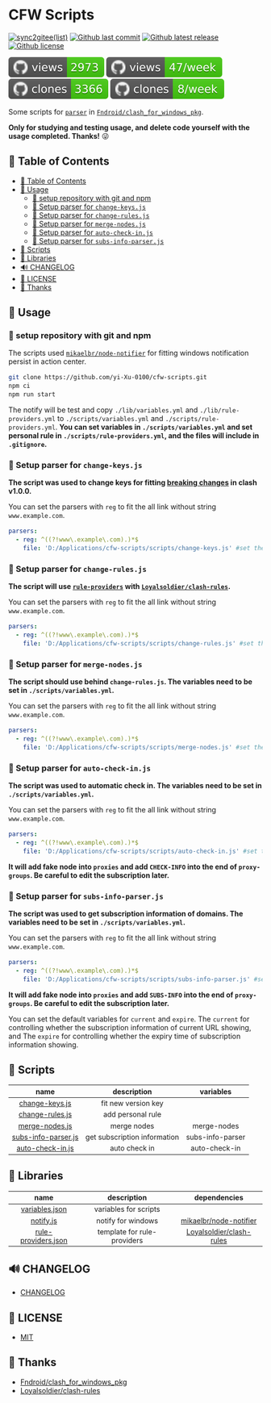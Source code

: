 # CFW Scripts

[![sync2gitee(list)](<https://github.com/yi-Xu-0100/hub-mirror/workflows/sync2gitee(list)/badge.svg>)](https://github.com/yi-Xu-0100/hub-mirror)
[![Github last commit](https://img.shields.io/github/last-commit/yi-Xu-0100/cfw-scripts)](https://github.com/yi-Xu-0100/cfw-scripts)
[![Github latest release](https://img.shields.io/github/v/release/yi-Xu-0100/cfw-scripts)](https://github.com/yi-Xu-0100/cfw-scripts/releases)
[![Github license](https://img.shields.io/github/license/yi-Xu-0100/cfw-scripts)](./LICENSE)

[![views](https://raw.githubusercontent.com/yi-Xu-0100/traffic2badge/traffic/traffic-cfw-scripts/views.svg)](https://github.com/yi-Xu-0100/traffic2badge/tree/traffic#-cfw-scripts)
[![views per week](https://raw.githubusercontent.com/yi-Xu-0100/traffic2badge/traffic/traffic-cfw-scripts/views_per_week.svg)](https://github.com/yi-Xu-0100/traffic2badge/tree/traffic#-cfw-scripts)
[![clones](https://raw.githubusercontent.com/yi-Xu-0100/traffic2badge/traffic/traffic-cfw-scripts/clones.svg)](https://github.com/yi-Xu-0100/traffic2badge/tree/traffic#-cfw-scripts)
[![clones per week](https://raw.githubusercontent.com/yi-Xu-0100/traffic2badge/traffic/traffic-cfw-scripts/clones_per_week.svg)](https://github.com/yi-Xu-0100/traffic2badge/tree/traffic#-cfw-scripts)

Some scripts for [`parser`](https://docs.cfw.lbyczf.com/contents/parser.html) in [`Fndroid/clash_for_windows_pkg`](https://github.com/Fndroid/clash_for_windows_pkg).

**Only for studying and testing usage, and delete code yourself with the usage completed. Thanks!** 😜

## 🎨 Table of Contents

- [🎨 Table of Contents](#-table-of-contents)
- [🚀 Usage](#-usage)
  - [📝 setup repository with git and npm](#-setup-repository-with-git-and-npm)
  - [📝 Setup parser for `change-keys.js`](#-setup-parser-for-change-keysjs)
  - [📝 Setup parser for `change-rules.js`](#-setup-parser-for-change-rulesjs)
  - [📝 Setup parser for `merge-nodes.js`](#-setup-parser-for-merge-nodesjs)
  - [📝 Setup parser for `auto-check-in.js`](#-setup-parser-for-auto-check-injs)
  - [📝 Setup parser for `subs-info-parser.js`](#-setup-parser-for-subs-info-parserjs)
- [📝 Scripts](#-scripts)
- [🍱 Libraries](#-libraries)
- [🔊 CHANGELOG](#-changelog)
- [📄 LICENSE](#-license)
- [🎉 Thanks](#-thanks)

## 🚀 Usage

### 📝 setup repository with git and npm

The scripts used [`mikaelbr/node-notifier`](https://github.com/mikaelbr/node-notifier) for fitting windows notification persist in action center.

```bash
git clone https://github.com/yi-Xu-0100/cfw-scripts.git
npm ci
npm run start
```

The notify will be test and copy `./lib/variables.yml` and `./lib/rule-providers.yml` to `./scripts/variables.yml` and `./scripts/rule-providers.yml`. **You can set variables in `./scripts/variables.yml` and set personal rule in `./scripts/rule-providers.yml`, and the files will include in `.gitignore`.**

### 📝 Setup parser for `change-keys.js`

**The script was used to change keys for fitting [breaking changes](https://github.com/Dreamacro/clash/wiki/breaking-changes-in-1.0.0) in clash v1.0.0.**

You can set the parsers with `reg` to fit the all link without string `www.example.com`.

```yml
parsers:
  - reg: ^((?!www\.example\.com).)*$
    file: 'D:/Applications/cfw-scripts/scripts/change-keys.js' #set the path of `change-keys.js`.
```

### 📝 Setup parser for `change-rules.js`

**The script will use [`rule-providers`](https://lancellc.gitbook.io/clash/clash-config-file/rule-provider) with [`Loyalsoldier/clash-rules`](https://github.com/Loyalsoldier/clash-rules).**

You can set the parsers with `reg` to fit the all link without string `www.example.com`.

```yml
parsers:
  - reg: ^((?!www\.example\.com).)*$
    file: 'D:/Applications/cfw-scripts/scripts/change-rules.js' #set the path of `change-rules.js`.
```

### 📝 Setup parser for `merge-nodes.js`

**The script should use behind `change-rules.js`. The variables need to be set in `./scripts/variables.yml`.**

You can set the parsers with `reg` to fit the all link without string `www.example.com`.

```yml
parsers:
  - reg: ^((?!www\.example\.com).)*$
    file: 'D:/Applications/cfw-scripts/scripts/merge-nodes.js' #set the path of `merge-nodes.js`.
```

### 📝 Setup parser for `auto-check-in.js`

**The script was used to automatic check in. The variables need to be set in `./scripts/variables.yml`.**

You can set the parsers with `reg` to fit the all link without string `www.example.com`.

```yml
parsers:
  - reg: ^((?!www\.example\.com).)*$
    file: 'D:/Applications/cfw-scripts/scripts/auto-check-in.js' #set the path of `auto-check-in.js`.
```

**It will add fake node into `proxies` and add `CHECK-INFO` into the end of `proxy-groups`. Be careful to edit the subscription later.**

### 📝 Setup parser for `subs-info-parser.js`

**The script was used to get subscription information of domains. The variables need to be set in `./scripts/variables.yml`.**

You can set the parsers with `reg` to fit the all link without string `www.example.com`.

```yml
parsers:
  - reg: ^((?!www\.example\.com).)*$
    file: 'D:/Applications/cfw-scripts/scripts/subs-info-parser.js' #set the path of `subs-info-parser.js`.
```

**It will add fake node into `proxies` and add `SUBS-INFO` into the end of `proxy-groups`. Be careful to edit the subscription later.**

You can set the default variables for `current` and `expire`. The `current` for controlling whether the subscription information of current URL showing, and The `expire` for controlling whether the expiry time of subscription information showing.

## 📝 Scripts

|         name          |         description          |    variables     |
| :-------------------: | :--------------------------: | :--------------: |
|   [change-keys.js]    |     fit new version key      |                  |
|   [change-rules.js]   |      add personal rule       |                  |
|   [merge-nodes.js]    |         merge nodes          |   merge-nodes    |
| [subs-info-parser.js] | get subscription information | subs-info-parser |
|  [auto-check-in.js]   |        auto check in         |  auto-check-in   |

[change-keys.js]: https://github.com/yi-Xu-0100/cfw-scripts/tree/main/scripts/change-keys.js
[change-rules.js]: https://github.com/yi-Xu-0100/cfw-scripts/tree/main/scripts/change-rules.js
[merge-nodes.js]: https://github.com/yi-Xu-0100/cfw-scripts/tree/main/scripts/merge-nodes.js
[subs-info-parser.js]: https://github.com/yi-Xu-0100/cfw-scripts/tree/main/scripts/subs-info-parser.js
[auto-check-in.js]: https://github.com/yi-Xu-0100/cfw-scripts/tree/main/scripts/auto-check-in.js

## 🍱 Libraries

|         name          |         description         |        dependencies        |
| :-------------------: | :-------------------------: | :------------------------: |
|   [variables.json]    |    variables for scripts    |                            |
|      [notify.js]      |     notify for windows      |  [mikaelbr/node-notifier]  |
| [rule-providers.json] | template for rule-providers | [Loyalsoldier/clash-rules] |

[variables.json]: https://github.com/yi-Xu-0100/cfw-scripts/tree/main/lib/variables.json
[notify.js]: https://github.com/yi-Xu-0100/cfw-scripts/tree/main/lib/notify.js
[mikaelbr/node-notifier]: https://github.com/mikaelbr/node-notifier
[rule-providers.json]: https://github.com/yi-Xu-0100/cfw-scripts/tree/main/lib/rule-providers.json
[loyalsoldier/clash-rules]: https://github.com/Loyalsoldier/clash-rules

## 🔊 CHANGELOG

- [CHANGELOG](https://github.com/yi-Xu-0100/cfw-scripts/blob/main/CHANGELOG.md)

## 📄 LICENSE

- [MIT](https://github.com/yi-Xu-0100/cfw-scripts/blob/main/LICENSE)

## 🎉 Thanks

- [Fndroid/clash_for_windows_pkg](https://github.com/Fndroid/clash_for_windows_pkg)
- [Loyalsoldier/clash-rules](https://github.com/Loyalsoldier/clash-rules)
